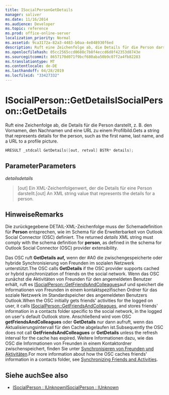 ```yaml
---
title: ISocialPersonGetDetails
manager: soliver
ms.date: 11/16/2014
ms.audience: Developer
ms.topic: reference
ms.prod: office-online-server
localization_priority: Normal
ms.assetid: 9ca3172a-82a3-4483-b0aa-4e848930f6ed
description: Ruft eine Zeichenfolge ab, die Details für die Person darstellt, z. B. den Vornamen, den Nachnamen und eine URL zu einem Profilbild.
ms.openlocfilehash: 05cc2565ccd0688c7b8f4eccd6d8f42353d8743e
ms.sourcegitcommit: 8657170d071f9bcf680aba50b9c07f2a4fb82283
ms.translationtype: MT
ms.contentlocale: de-DE
ms.lasthandoff: 04/28/2019
ms.locfileid: "33427332"
---
```

# <a name="isocialpersongetdetails"></a><span data-ttu-id="b6fd8-103">ISocialPerson::GetDetails</span><span class="sxs-lookup"><span data-stu-id="b6fd8-103">ISocialPerson::GetDetails</span></span>

<span data-ttu-id="b6fd8-104">Ruft eine Zeichenfolge ab, die Details für die Person darstellt, z. B. den Vornamen, den Nachnamen und eine URL zu einem Profilbild.</span><span class="sxs-lookup"><span data-stu-id="b6fd8-104">Gets a string that represents details for the person, such as the first name, last name, and a URL to a profile picture.</span></span> 
  
```cpp
HRESULT _stdcall GetDetails([out, retval] BSTR* details);
```

## <a name="parameters"></a><span data-ttu-id="b6fd8-105">Parameter</span><span class="sxs-lookup"><span data-stu-id="b6fd8-105">Parameters</span></span>

<span data-ttu-id="b6fd8-106">_details_</span><span class="sxs-lookup"><span data-stu-id="b6fd8-106">_details_</span></span>
  
> <span data-ttu-id="b6fd8-107">[out] Ein XML-Zeichenfolgenwert, der die Details für eine Person darstellt.</span><span class="sxs-lookup"><span data-stu-id="b6fd8-107">[out] An XML string value that represents the details for a person.</span></span>
    
## <a name="remarks"></a><span data-ttu-id="b6fd8-108">Hinweise</span><span class="sxs-lookup"><span data-stu-id="b6fd8-108">Remarks</span></span>

<span data-ttu-id="b6fd8-109">Die zurückgegebene DETAIL-XML-Zeichenfolge muss der Schemadefinition für **Person** entsprechen, wie im Schema für die Erweiterbarkeit von Outlook Social Connector (OSC) definiert. </span><span class="sxs-lookup"><span data-stu-id="b6fd8-109">The returned  _details_ XML string must comply with the schema definition for **person**, as defined in the schema for Outlook Social Connector (OSC) provider extensibility.</span></span>
  
<span data-ttu-id="b6fd8-110">Das OSC ruft **GetDetails auf,** wenn der #A0 die zwischengespeicherte oder hybride Synchronisierung von Freunden im sozialen Netzwerk unterstützt.</span><span class="sxs-lookup"><span data-stu-id="b6fd8-110">The OSC calls **GetDetails** if the OSC provider supports cached or hybrid synchronization of friends on the social network.</span></span> <span data-ttu-id="b6fd8-111">Wenn das OSC zunächst die Aktivitäten von Freunden für den angemeldeten Benutzer erhält, ruft es [ISocialPerson::GetFriendsAndColleagues](isocialperson-getfriendsandcolleagues.md)auf und speichert die Informationen von Freunden in einem kontaktspezifischen Ordner für das soziale Netzwerk im Standardspeicher des angemeldeten Benutzers Outlook.</span><span class="sxs-lookup"><span data-stu-id="b6fd8-111">When the OSC initially gets friends' activities for the logged on user, it calls [ISocialPerson::GetFriendsAndColleagues](isocialperson-getfriendsandcolleagues.md), and stores friends' information in a contacts folder specific to the social network, in the logged on user's default Outlook store.</span></span> <span data-ttu-id="b6fd8-112">Anschließend wird vom OSC **getFriendsAndColleagues** oder **GetDetails** nur dann aufruft, wenn das Aktualisierungsintervall für den Cache abgelaufen ist.</span><span class="sxs-lookup"><span data-stu-id="b6fd8-112">Subsequently the OSC does not call **GetFriendsAndColleagues** or **GetDetails** unless the refresh interval for the cache has expired.</span></span> <span data-ttu-id="b6fd8-113">Weitere Informationen dazu, wie das OSC die Informationen von Freunden in einem Kontaktordner zwischenspeichert, finden Sie unter [Synchronisieren von Freunden und Aktivitäten](synchronizing-friends-and-activities.md).</span><span class="sxs-lookup"><span data-stu-id="b6fd8-113">For more information about how the OSC caches friends' information in a contacts folder, see [Synchronizing Friends and Activities](synchronizing-friends-and-activities.md).</span></span>
  
## <a name="see-also"></a><span data-ttu-id="b6fd8-114">Siehe auch</span><span class="sxs-lookup"><span data-stu-id="b6fd8-114">See also</span></span>

- [<span data-ttu-id="b6fd8-115">ISocialPerson : IUnknown</span><span class="sxs-lookup"><span data-stu-id="b6fd8-115">ISocialPerson : IUnknown</span></span>](isocialpersoniunknown.md)

